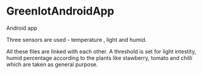 # GreenIotAndroidApp
Android app

Three sensors are used - temperature , light and humid.

All these files are linked with each other. 
A threshold is set for light intestity, humid percentage according to the plants like stawberry, tomato and chilli which are taken as general purpose.
